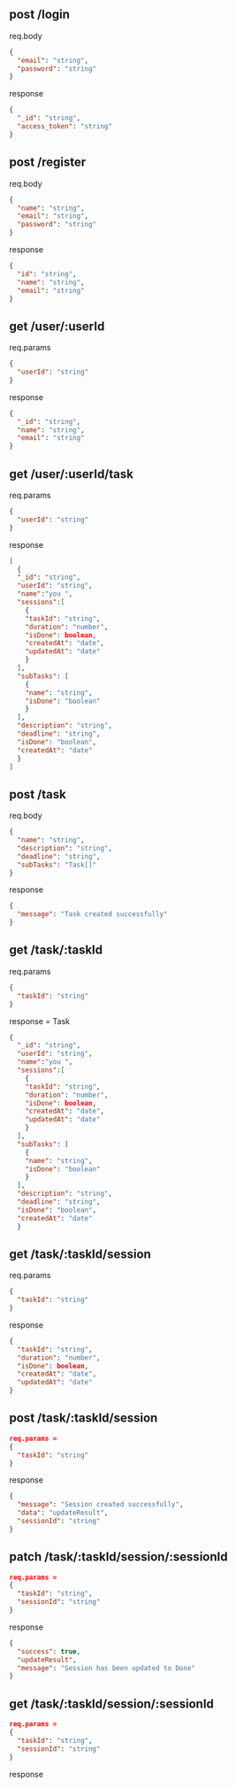 ## post /login

req.body

```json
{
  "email": "string",
  "password": "string"
}
```

response

```json
{
  "_id": "string",
  "access_token": "string"
}
```

## post /register

req.body

```json
{
  "name": "string",
  "email": "string",
  "password": "string"
}
```

response

```json
{
  "id": "string",
  "name": "string",
  "email": "string"
}
```

## get /user/:userId

req.params

```json
{
  "userId": "string"
}
```

response

```json
{
  "_id": "string",
  "name": "string",
  "email": "string"
}
```

## get /user/:userId/task

req.params

```json
{
  "userId": "string"
}
```

response

```json
[
  {
  "_id": "string",
  "userId": "string",
  "name":"you ",
  "sessions":[
    {
    "taskId": "string",
    "duration": "number",
    "isDone": boolean,
    "createdAt": "date",
    "updatedAt": "date"
    }
  ],
  "subTasks": [
    {
    "name": "string",
    "isDone": "boolean"
    }
  ],
  "description": "string",
  "deadline": "string",
  "isDone": "boolean",
  "createdAt": "date"
  }
]
```

## post /task

req.body

```json
{
  "name": "string",
  "description": "string",
  "deadline": "string",
  "subTasks": "Task[]"
}
```

response

```json
{
  "message": "Task created successfully"
}
```

## get /task/:taskId

req.params

```json
{
  "taskId": "string"
}
```

response = Task

```json
{
  "_id": "string",
  "userId": "string",
  "name":"you ",
  "sessions":[
    {
    "taskId": "string",
    "duration": "number",
    "isDone": boolean,
    "createdAt": "date",
    "updatedAt": "date"
    }
  ],
  "subTasks": [
    {
    "name": "string",
    "isDone": "boolean"
    }
  ],
  "description": "string",
  "deadline": "string",
  "isDone": "boolean",
  "createdAt": "date"
  }
```

## get /task/:taskId/session

req.params

```json
{
  "taskId": "string"
}
```

response

```json
{
  "taskId": "string",
  "duration": "number",
  "isDone": boolean,
  "createdAt": "date",
  "updatedAt": "date"
}
```

## post /task/:taskId/session

```json
req.params =
{
  "taskId": "string"
}
```

response

```json
{
  "message": "Session created successfully",
  "data": "updateResult",
  "sessionId": "string"
}
```

## patch /task/:taskId/session/:sessionId

```json
req.params =
{
  "taskId": "string",
  "sessionId": "string"
}
```

response

```json
{
  "success": true,
  "updateResult",
  "message": "Session has been updated to Done"
}
```

## get /task/:taskId/session/:sessionId

```json
req.params =
{
  "taskId": "string",
  "sessionId": "string"
}
```

response

```json

```
